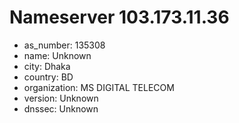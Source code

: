 # Nameserver 103.173.11.36

* as_number: 135308
* name: Unknown
* city: Dhaka
* country: BD
* organization: MS DIGITAL TELECOM
* version: Unknown
* dnssec: Unknown
